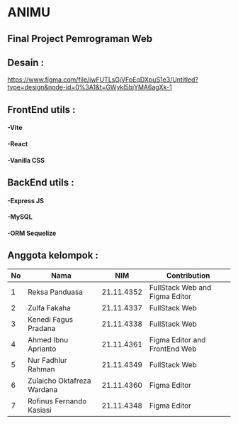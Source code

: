 # ANIMU
## Final Project Pemrograman Web

## Desain :
https://www.figma.com/file/iwFUTLsGjVFpEqDXpuS1e3/Untitled?type=design&node-id=0%3A1&t=GWykl5bjYMA6agXk-1

## FrontEnd utils :
#### -Vite
#### -React
#### -Vanilla CSS

## BackEnd utils :
#### -Express JS
#### -MySQL
#### -ORM Sequelize

## Anggota kelompok :
|**No**| **Nama** | **NIM** | **Contribution** |
|------|----------|---------|------------------|
| 1 | Reksa Panduasa | 21.11.4352 | FullStack Web and Figma Editor |
| 2 | Zulfa Fakaha | 21.11.4337 | FullStack Web |
| 3 | Kenedi Fagus Pradana | 21.11.4338 | FullStack Web |
| 4 | Ahmed Ibnu Aprianto | 21.11.4361 | Figma Editor and FrontEnd Web |
| 5 | Nur Fadhlur Rahman | 21.11.4349 | FullStack Web |
| 6 | Zulaicho Oktafreza Wardana | 21.11.4360 | Figma Editor |
| 7 | Rofinus Fernando Kasiasi | 21.11.4348 | Figma Editor |
